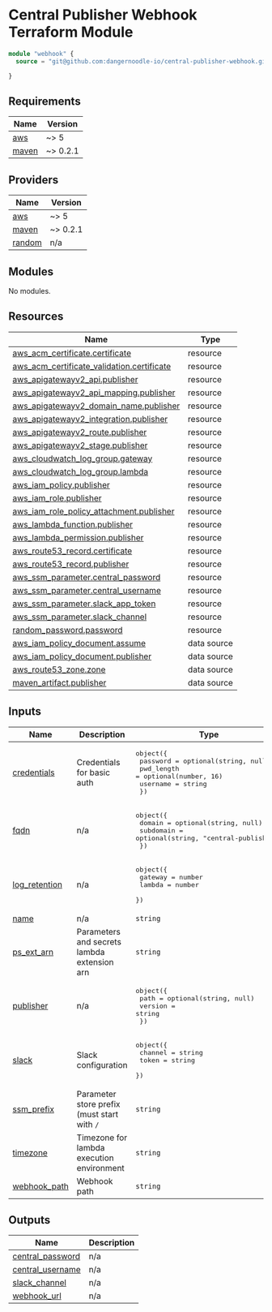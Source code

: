 # Central Publisher Webhook Terraform Module

```tf
module "webhook" {
  source = "git@github.com:dangernoodle-io/central-publisher-webhook.git//src/main/terraform??ref=X.Y.Z"

}
```

## Requirements

| Name | Version |
|------|---------|
| <a name="requirement_aws"></a> [aws](#requirement\_aws) | ~> 5 |
| <a name="requirement_maven"></a> [maven](#requirement\_maven) | ~> 0.2.1 |

## Providers

| Name | Version |
|------|---------|
| <a name="provider_aws"></a> [aws](#provider\_aws) | ~> 5 |
| <a name="provider_maven"></a> [maven](#provider\_maven) | ~> 0.2.1 |
| <a name="provider_random"></a> [random](#provider\_random) | n/a |

## Modules

No modules.

## Resources

| Name | Type |
|------|------|
| [aws_acm_certificate.certificate](https://registry.terraform.io/providers/hashicorp/aws/latest/docs/resources/acm_certificate) | resource |
| [aws_acm_certificate_validation.certificate](https://registry.terraform.io/providers/hashicorp/aws/latest/docs/resources/acm_certificate_validation) | resource |
| [aws_apigatewayv2_api.publisher](https://registry.terraform.io/providers/hashicorp/aws/latest/docs/resources/apigatewayv2_api) | resource |
| [aws_apigatewayv2_api_mapping.publisher](https://registry.terraform.io/providers/hashicorp/aws/latest/docs/resources/apigatewayv2_api_mapping) | resource |
| [aws_apigatewayv2_domain_name.publisher](https://registry.terraform.io/providers/hashicorp/aws/latest/docs/resources/apigatewayv2_domain_name) | resource |
| [aws_apigatewayv2_integration.publisher](https://registry.terraform.io/providers/hashicorp/aws/latest/docs/resources/apigatewayv2_integration) | resource |
| [aws_apigatewayv2_route.publisher](https://registry.terraform.io/providers/hashicorp/aws/latest/docs/resources/apigatewayv2_route) | resource |
| [aws_apigatewayv2_stage.publisher](https://registry.terraform.io/providers/hashicorp/aws/latest/docs/resources/apigatewayv2_stage) | resource |
| [aws_cloudwatch_log_group.gateway](https://registry.terraform.io/providers/hashicorp/aws/latest/docs/resources/cloudwatch_log_group) | resource |
| [aws_cloudwatch_log_group.lambda](https://registry.terraform.io/providers/hashicorp/aws/latest/docs/resources/cloudwatch_log_group) | resource |
| [aws_iam_policy.publisher](https://registry.terraform.io/providers/hashicorp/aws/latest/docs/resources/iam_policy) | resource |
| [aws_iam_role.publisher](https://registry.terraform.io/providers/hashicorp/aws/latest/docs/resources/iam_role) | resource |
| [aws_iam_role_policy_attachment.publisher](https://registry.terraform.io/providers/hashicorp/aws/latest/docs/resources/iam_role_policy_attachment) | resource |
| [aws_lambda_function.publisher](https://registry.terraform.io/providers/hashicorp/aws/latest/docs/resources/lambda_function) | resource |
| [aws_lambda_permission.publisher](https://registry.terraform.io/providers/hashicorp/aws/latest/docs/resources/lambda_permission) | resource |
| [aws_route53_record.certificate](https://registry.terraform.io/providers/hashicorp/aws/latest/docs/resources/route53_record) | resource |
| [aws_route53_record.publisher](https://registry.terraform.io/providers/hashicorp/aws/latest/docs/resources/route53_record) | resource |
| [aws_ssm_parameter.central_password](https://registry.terraform.io/providers/hashicorp/aws/latest/docs/resources/ssm_parameter) | resource |
| [aws_ssm_parameter.central_username](https://registry.terraform.io/providers/hashicorp/aws/latest/docs/resources/ssm_parameter) | resource |
| [aws_ssm_parameter.slack_app_token](https://registry.terraform.io/providers/hashicorp/aws/latest/docs/resources/ssm_parameter) | resource |
| [aws_ssm_parameter.slack_channel](https://registry.terraform.io/providers/hashicorp/aws/latest/docs/resources/ssm_parameter) | resource |
| [random_password.password](https://registry.terraform.io/providers/hashicorp/random/latest/docs/resources/password) | resource |
| [aws_iam_policy_document.assume](https://registry.terraform.io/providers/hashicorp/aws/latest/docs/data-sources/iam_policy_document) | data source |
| [aws_iam_policy_document.publisher](https://registry.terraform.io/providers/hashicorp/aws/latest/docs/data-sources/iam_policy_document) | data source |
| [aws_route53_zone.zone](https://registry.terraform.io/providers/hashicorp/aws/latest/docs/data-sources/route53_zone) | data source |
| [maven_artifact.publisher](https://registry.terraform.io/providers/kota65535/maven/latest/docs/data-sources/artifact) | data source |

## Inputs

| Name | Description | Type | Default | Required |
|------|-------------|------|---------|:--------:|
| <a name="input_credentials"></a> [credentials](#input\_credentials) | Credentials for basic auth | <pre>object({<br/>    password   = optional(string, null)<br/>    pwd_length = optional(number, 16)<br/>    username   = string<br/>  })</pre> | <pre>{<br/>  "username": "central-publisher"<br/>}</pre> | no |
| <a name="input_fqdn"></a> [fqdn](#input\_fqdn) | n/a | <pre>object({<br/>    domain    = optional(string, null)<br/>    subdomain = optional(string, "central-publisher")<br/>  })</pre> | `{}` | no |
| <a name="input_log_retention"></a> [log\_retention](#input\_log\_retention) | n/a | <pre>object({<br/>    gateway = number<br/>    lambda  = number<br/>  })</pre> | <pre>{<br/>  "gateway": 14,<br/>  "lambda": 14<br/>}</pre> | no |
| <a name="input_name"></a> [name](#input\_name) | n/a | `string` | n/a | yes |
| <a name="input_ps_ext_arn"></a> [ps\_ext\_arn](#input\_ps\_ext\_arn) | Parameters and secrets lambda extension arn | `string` | n/a | yes |
| <a name="input_publisher"></a> [publisher](#input\_publisher) | n/a | <pre>object({<br/>    path    = optional(string, null)<br/>    version = string<br/>  })</pre> | n/a | yes |
| <a name="input_slack"></a> [slack](#input\_slack) | Slack configuration | <pre>object({<br/>    channel = string<br/>    token   = string<br/>  })</pre> | n/a | yes |
| <a name="input_ssm_prefix"></a> [ssm\_prefix](#input\_ssm\_prefix) | Parameter store prefix (must start with `/` | `string` | n/a | yes |
| <a name="input_timezone"></a> [timezone](#input\_timezone) | Timezone for lambda execution environment | `string` | `"America/Denver"` | no |
| <a name="input_webhook_path"></a> [webhook\_path](#input\_webhook\_path) | Webhook path | `string` | `"/webhook"` | no |

## Outputs

| Name | Description |
|------|-------------|
| <a name="output_central_password"></a> [central\_password](#output\_central\_password) | n/a |
| <a name="output_central_username"></a> [central\_username](#output\_central\_username) | n/a |
| <a name="output_slack_channel"></a> [slack\_channel](#output\_slack\_channel) | n/a |
| <a name="output_webhook_url"></a> [webhook\_url](#output\_webhook\_url) | n/a |
